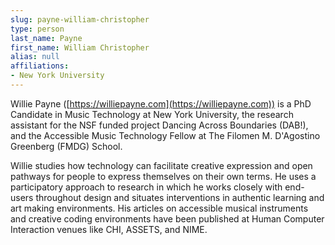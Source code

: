 ```yaml
---
slug: payne-william-christopher
type: person
last_name: Payne
first_name: William Christopher
alias: null
affiliations:
- New York University
---
```


Willie Payne ([https://williepayne.com](https://williepayne.com)) is a PhD Candidate in Music Technology at New York University, the research assistant for the NSF funded project Dancing Across Boundaries (DAB!), and the Accessible Music Technology Fellow at The Filomen M. D'Agostino Greenberg (FMDG) School.

Willie studies how technology can facilitate creative expression and open pathways for people to express themselves on their own terms. He uses a participatory approach to research in which he works closely with end-users throughout design and situates interventions in authentic learning and art making environments. His articles on accessible musical instruments and creative coding environments have been published at Human Computer Interaction venues like CHI, ASSETS, and NIME.